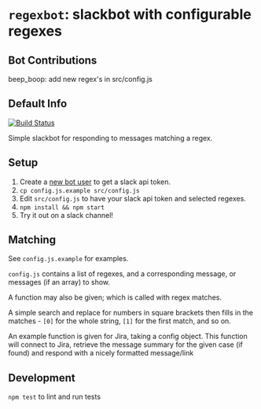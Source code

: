 `regexbot`: slackbot with configurable regexes
==============================================

Bot Contributions
-----
beep_boop: add new regex's in src/config.js



Default Info
-----

[![Build Status](https://travis-ci.org/sjmelia/regexbot.svg)](https://travis-ci.org/sjmelia/regexbot)

Simple slackbot for responding to messages matching a regex.

Setup
-----

1. Create a [new bot user](https://my.slack.com/services/new/bot) to get a slack api token.
2. `cp config.js.example src/config.js`
3. Edit `src/config.js` to have your slack api token and selected regexes.
4. `npm install && npm start`
5. Try it out on a slack channel!

Matching
--------

See `config.js.example` for examples.

`config.js` contains a list of regexes, and a corresponding message, or messages (if an array) to show.

A function may also be given; which is called with regex matches.

A simple search and replace for numbers in square brackets then fills in the
matches - `[0]` for the whole string, `[1]` for the first match, and so on.

An example function is given for Jira, taking a config object. This function will connect to Jira, 
retrieve the message summary for the given case (if found) and respond with a nicely formatted message/link

Development
-----------

`npm test` to lint and run tests
